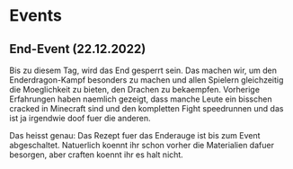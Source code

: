 # Events
## End-Event (22.12.2022)
Bis zu diesem Tag, wird das End gesperrt sein. Das machen wir, um den Enderdragon-Kampf besonders zu machen und allen Spielern gleichzeitig die Moeglichkeit zu bieten, den Drachen zu bekaempfen. Vorherige Erfahrungen haben naemlich gezeigt, dass manche Leute ein bisschen cracked in Minecraft sind und den kompletten Fight speedrunnen und das ist ja irgendwie doof fuer die anderen.

Das heisst genau: Das Rezept fuer das Enderauge ist bis zum Event abgeschaltet. Natuerlich koennt ihr schon vorher die Materialien dafuer besorgen, aber craften koennt ihr es halt nicht.
